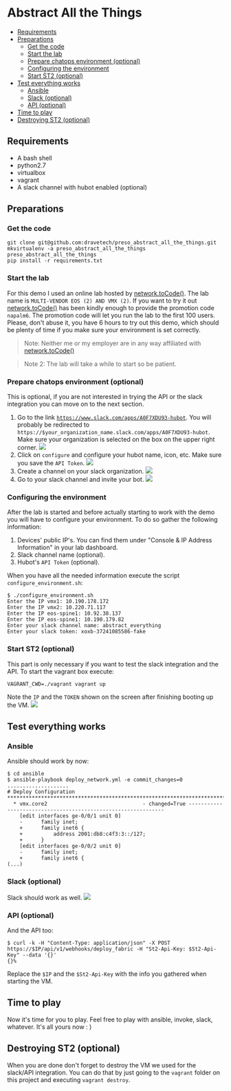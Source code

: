 # Abstract All the Things

<!-- TOC depthFrom:2 depthTo:6 withLinks:1 updateOnSave:1 orderedList:0 -->

- [Requirements](#requirements)
- [Preparations](#preparations)
	- [Get the code](#get-the-code)
	- [Start the lab](#start-the-lab)
	- [Prepare chatops environment (optional)](#prepare-chatops-environment-optional)
	- [Configuring the environment](#configuring-the-environment)
	- [Start ST2 (optional)](#start-st2-optional)
- [Test everything works](#test-everything-works)
	- [Ansible](#ansible)
	- [Slack (optional)](#slack-optional)
	- [API (optional)](#api-optional)
- [Time to play](#time-to-play)
- [Destroying ST2 (optional)](#destroying-st2-optional)

<!-- /TOC -->

## Requirements

* A bash shell
* python2.7
* virtualbox
* vagrant
* A slack channel with hubot enabled (optional)

## Preparations

### Get the code

```
git clone git@github.com:dravetech/preso_abstract_all_the_things.git
mkvirtualenv -a preso_abstract_all_the_things preso_abstract_all_the_things
pip install -r requirements.txt
```

### Start the lab

For this demo I used an online lab hosted by [network.toCode()](https://labs.networktocode.com/). The lab name is `MULTI-VENDOR EOS (2) AND VMX (2)`. If you want to try it out [network.toCode()](http://networktocode.com/) has been kindly enough to provide the promotion code `napalm6`. The promotion code will let you run the lab to the first 100 users. Please, don't abuse it, you have 6 hours to try out this demo, which should be plenty of time if you make sure your environment is set correctly.


> Note: Neither me or my employer are in any way affiliated with [network.toCode()](http://networktocode.com/)

> Note 2: The lab will take a while to start so be patient.

### Prepare chatops environment (optional)

This is optional, if you are not interested in trying the API or the slack integration you can move on to the next section.

1. Go to the link [`https://www.slack.com/apps/A0F7XDU93-hubot`](https://www.slack.com/apps/A0F7XDU93-hubot). You will probably be redirected to `https://$your_organization_name.slack.com/apps/A0F7XDU93-hubot`. Make sure your organization is selected on the box on the upper right corner. ![](howto/1.png)
1. Click on `configure` and configure your hubot name, icon, etc. Make sure you save the `API Token`. ![](howto/2.png)
1. Create a channel on your slack organization. ![](howto/3.png)
1. Go to your slack channel and invite your bot. ![](howto/4.png)

### Configuring the environment

After the lab is started and before actually starting to work with the demo you will have to configure your environment. To do so gather the following information:

 1. Devices' public IP's. You can find them under "Console & IP Address Information" in your lab dashboard.
 1. Slack channel name (optional).
 1. Hubot's `API Token` (optional).

 When you have all the needed information execute the script `configure_environment.sh`:

```
$ ./configure_environment.sh
Enter the IP vmx1: 10.190.178.172
Enter the IP vmx2: 10.220.71.117
Enter the IP eos-spine1: 10.92.38.137
Enter the IP eos-spine1: 10.190.179.82
Enter your slack channel name: abstract_everything
Enter your slack token: xoxb-37241085586-fake
```

### Start ST2 (optional)

This part is only necessary if you want to test the slack integration and the API. To start the vagrant box execute:

```
VAGRANT_CWD=./vagrant vagrant up
```

Note the `IP` and the `TOKEN` shown on the screen after finishing booting up the VM. ![](howto/5.png)

## Test everything works

### Ansible

Ansible should work by now:

```
$ cd ansible
$ ansible-playbook deploy_network.yml -e commit_changes=0
....................
# Deploy Configuration ****************************************************************************************************
  * vmx.core2                               - changed=True --------------------------------------------------------------
    [edit interfaces ge-0/0/1 unit 0]
    -      family inet;
    +      family inet6 {
    +          address 2001:db8:c4f3:3::/127;
    +      }
    [edit interfaces ge-0/0/2 unit 0]
    -      family inet;
    +      family inet6 {
(...)
```

### Slack (optional)

Slack should work as well. ![](howto/6.png)

### API (optional)

And the API too:

```
$ curl -k -H "Content-Type: application/json" -X POST https://$IP/api/v1/webhooks/deploy_fabric -H "St2-Api-Key: $St2-Api-Key" --data '{}'
{}%
```

Replace the `$IP` and the `$St2-Api-Key` with the info you gathered when starting the VM.

## Time to play

Now it's time for you to play. Feel free to play with ansible, invoke, slack, whatever. It's all yours now : )

## Destroying ST2 (optional)

When you are done don't forget to destroy the VM we used for the slack/API integration. You can do that by just going to the `vagrant` folder on this project and executing `vagrant destroy`.
